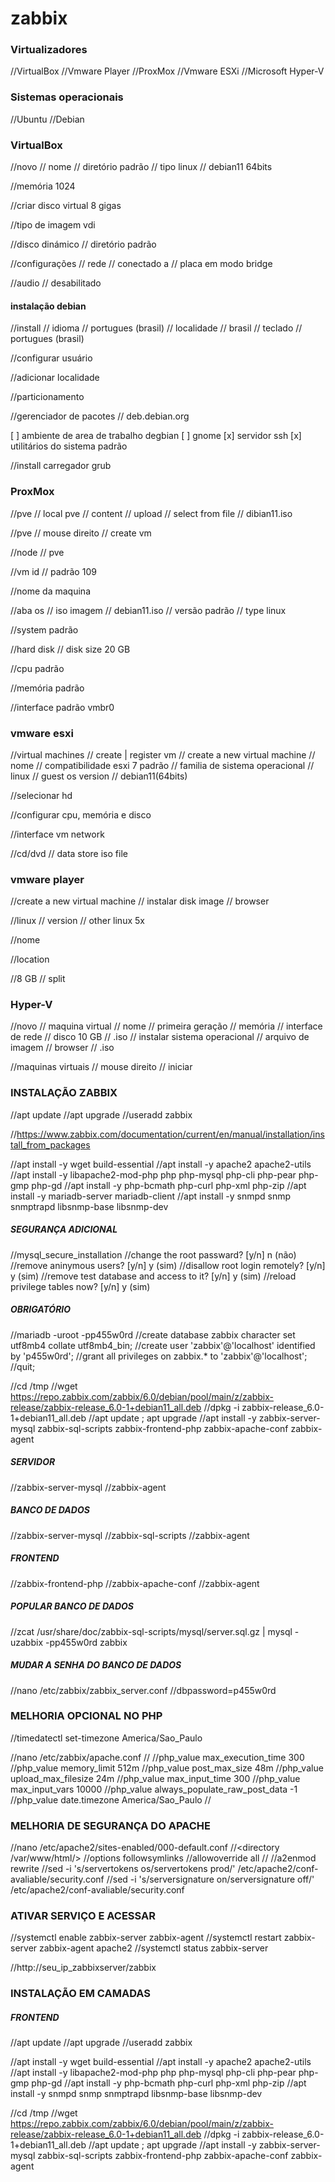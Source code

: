 # zabbix

### Virtualizadores
//VirtualBox
//Vmware Player
//ProxMox
//Vmware ESXi
//Microsoft Hyper-V

### Sistemas operacionais
//Ubuntu
//Debian

### VirtualBox
//novo
//	nome
//		diretório padrão
//			tipo linux
//				debian11 64bits

//memória 1024

//criar disco virtual 8 gigas

//tipo de imagem vdi

//disco dinámico
//	diretório padrão

//configurações
//	rede
//		conectado a
//			placa em modo bridge

//audio
//	desabilitado

#### instalação debian
//install
//	idioma
//		portugues (brasil)
//			localidade
//				brasil
//					teclado
//						portugues (brasil)

//configurar usuário

//adicionar localidade

//particionamento

//gerenciador de pacotes
//	deb.debian.org

[ ] ambiente de area de trabalho degbian
[ ] gnome
[x] servidor ssh
[x] utilitários do sistema padrão

//install	carregador grub

### ProxMox
//pve
//	local pve
//		content
//			upload
//				select from file
//					dibian11.iso

//pve
//	mouse direito
//		create vm

//node
//	pve

//vm id
//	padrão 109

//nome da maquina

//aba os
//	iso imagem
//		debian11.iso
//			versão padrão
//				type linux

//system padrão

//hard disk
//	disk size 20 GB

//cpu padrão

//memória padrão

//interface padrão vmbr0

### vmware esxi
//virtual machines
//	create | register vm
//		create a new virtual machine
//			nome
//				compatibilidade esxi 7 padrão
//					familia de sistema operacional
//						linux
//							guest os version
//								debian11(64bits)

//selecionar hd

//configurar cpu, memória e disco

//interface vm network

//cd/dvd
//	data store iso file

### vmware player
//create a new virtual machine
//	instalar disk image
//		browser

//linux
//	version
//		other linux 5x

//nome

//location

//8 GB
//	split

### Hyper-V
//novo
//	maquina virtual
//		nome
//			primeira geração
//				memória
//					interface de rede
//						disco 10 GB
//							.iso
//								instalar sistema operacional
//									arquivo de imagem
//										browser
//											.iso

//maquinas virtuais
//	mouse direito
//		iniciar

### INSTALAÇÃO ZABBIX

//apt update
//apt upgrade
//useradd zabbix

//https://www.zabbix.com/documentation/current/en/manual/installation/install_from_packages

//apt install -y wget build-essential
//apt install -y apache2 apache2-utils
//apt install -y libapache2-mod-php php php-mysql php-cli php-pear php-gmp php-gd
//apt install -y php-bcmath php-curl php-xml php-zip
//apt install -y mariadb-server mariadb-client
//apt install -y snmpd snmp snmptrapd libsnmp-base libsnmp-dev

##### SEGURANÇA ADICIONAL

//mysql_secure_installation
//change the root passward? [y/n] n (não)
//remove aninymous users? [y/n] y (sim)
//disallow root login remotely? [y/n] y (sim)
//remove test database and access to it? [y/n] y (sim)
//reload privilege tables now? [y/n] y (sim)

##### OBRIGATÓRIO

//mariadb -uroot -pp455w0rd
//create database zabbix character set utf8mb4 collate utf8mb4_bin;
//create user 'zabbix'@'localhost' identified by 'p455w0rd';
//grant all privileges on zabbix.* to 'zabbix'@'localhost';
//quit;

//cd /tmp
//wget https://repo.zabbix.com/zabbix/6.0/debian/pool/main/z/zabbix-release/zabbix-release_6.0-1+debian11_all.deb
//dpkg -i zabbix-release_6.0-1+debian11_all.deb
//apt update ; apt upgrade
//apt install -y zabbix-server-mysql zabbix-sql-scripts zabbix-frontend-php zabbix-apache-conf zabbix-agent

##### SERVIDOR
//zabbix-server-mysql
//zabbix-agent

##### BANCO DE DADOS
//zabbix-server-mysql
//zabbix-sql-scripts
//zabbix-agent

##### FRONTEND
//zabbix-frontend-php
//zabbix-apache-conf
//zabbix-agent

##### POPULAR BANCO DE DADOS
//zcat /usr/share/doc/zabbix-sql-scripts/mysql/server.sql.gz | mysql -uzabbix -pp455w0rd zabbix

##### MUDAR A SENHA DO BANCO DE DADOS
//nano /etc/zabbix/zabbix_server.conf
//dbpassword=p455w0rd

### MELHORIA OPCIONAL NO PHP

//timedatectl set-timezone America/Sao_Paulo

//nano /etc/zabbix/apache.conf
//<ifmodule mod_php7.c>
//php_value max_execution_time 300
//php_value memory_limit 512m
//php_value post_max_size 48m
//php_value upload_max_filesize 24m
//php_value max_input_time 300
//php_value max_input_vars 10000
//php_value always_populate_raw_post_data -1
//php_value date.timezone America/Sao_Paulo
//</ifmodule>

### MELHORIA DE SEGURANÇA DO APACHE
//nano /etc/apache2/sites-enabled/000-default.conf
//<directory /var/www/html/>
//options followsymlinks
//allowoverride all
//</directory>
//a2enmod rewrite
//sed -i 's/servertokens os/servertokens prod/' /etc/apache2/conf-avaliable/security.conf
//sed -i 's/serversignature on/serversignature off/' /etc/apache2/conf-avaliable/security.conf

### ATIVAR SERVIÇO E ACESSAR
//systemctl enable zabbix-server zabbix-agent
//systemctl restart zabbix-server zabbix-agent apache2
//systemctl status zabbix-server

//http://seu_ip_zabbixserver/zabbix

### INSTALAÇÃO EM CAMADAS

##### FRONTEND
//apt update
//apt upgrade
//useradd zabbix

//apt install -y wget build-essential
//apt install -y apache2 apache2-utils
//apt install -y libapache2-mod-php php php-mysql php-cli php-pear php-gmp php-gd
//apt install -y php-bcmath php-curl php-xml php-zip
//apt install -y snmpd snmp snmptrapd libsnmp-base libsnmp-dev

//cd /tmp
//wget https://repo.zabbix.com/zabbix/6.0/debian/pool/main/z/zabbix-release/zabbix-release_6.0-1+debian11_all.deb
//dpkg -i zabbix-release_6.0-1+debian11_all.deb
//apt update ; apt upgrade
//apt install -y zabbix-server-mysql zabbix-sql-scripts zabbix-frontend-php zabbix-apache-conf zabbix-agent
